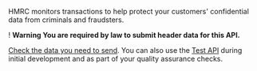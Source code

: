 HMRC monitors transactions to help protect your customers' confidential data from criminals and fraudsters. 

<div class="govuk-warning-text warning-icon-fix">
  <span class="govuk-warning-text__icon warning-icon-ui-fix" aria-hidden="true">!</span>
  <strong class="govuk-warning-text__text">
    <span class="govuk-warning-text__assistive">Warning</span>
    You are required by law to submit header data for this API.
  </strong>
</div>

[Check the data you need to send](/guides/fraud-prevention/). You can also use the [Test API](/api-documentation/docs/api/service/txm-fph-validator-api/1.0) during initial development and as part of your quality assurance checks.
